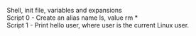 Shell, init file, variables and expansions <br>
Script 0 - Create an alias name ls, value rm * <br>
Script 1 - Print hello user, where user is the current Linux user. <br>
